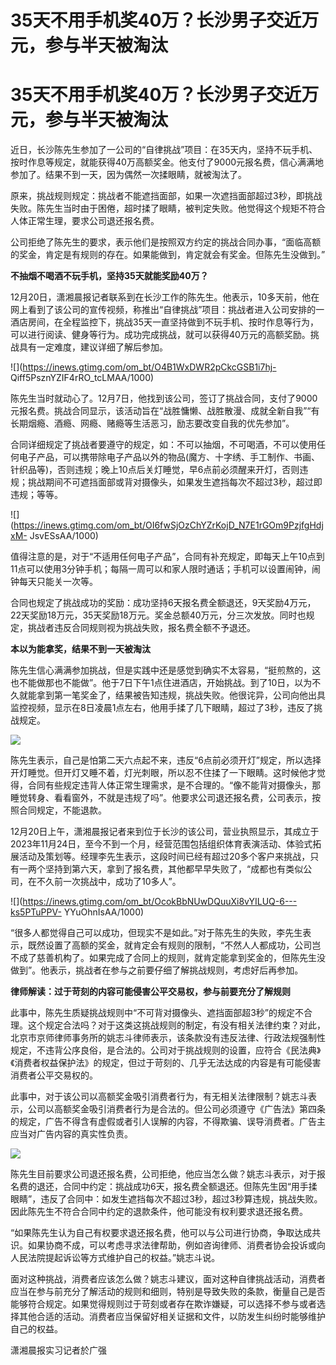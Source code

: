 # 35天不用手机奖40万？长沙男子交近万元，参与半天被淘汰

# 35天不用手机奖40万？长沙男子交近万元，参与半天被淘汰

近日，长沙陈先生参加了一公司的“自律挑战”项目：在35天内，坚持不玩手机、按时作息等规定，就能获得40万高额奖金。他支付了9000元报名费，信心满满地参加了。结果不到一天，因为偶然一次揉眼睛，就被淘汰了。

原来，挑战规则规定：挑战者不能遮挡面部，如果一次遮挡面部超过3秒，即挑战失败。陈先生当时由于困倦，超时揉了眼睛，被判定失败。他觉得这个规矩不符合人体正常生理，要求公司退还报名费。

公司拒绝了陈先生的要求，表示他们是按照双方约定的挑战合同办事，“面临高额的奖金，肯定是有规则的存在。如果能做到，肯定就会有奖金。但陈先生没做到。”

**不抽烟不喝酒不玩手机，坚持35天就能奖励40万？**

12月20日，潇湘晨报记者联系到在长沙工作的陈先生。他表示，10多天前，他在网上看到了该公司的宣传视频，称推出“自律挑战”项目：挑战者进入公司安排的一酒店房间，在全程监控下，挑战35天一直坚持做到不玩手机、按时作息等行为，可以进行阅读、健身等行为。成功完成挑战，就可以获得40万元的高额奖励。挑战具有一定难度，建议详细了解后参加。

![](https://inews.gtimg.com/om_bt/O4B1WxDWR2pCkcGSB1i7hj-
Qiff5PsznYZIF4rRO_tcLMAA/1000)

陈先生当时就动心了。12月7日，他找到该公司，签订了挑战合同，支付了9000元报名费。挑战合同显示，该活动旨在“战胜慵懒、战胜散漫、成就全新自我”“有长期烟瘾、酒瘾、网瘾、赌瘾等生活恶习，励志要改变自我的优先参加”。

合同详细规定了挑战者要遵守的规定，如：不可以抽烟，不可喝酒，不可以使用任何电子产品，可以携带除电子产品以外的物品(魔方、十字绣、手工制作、书画、针织品等)，否则违规；晚上10点后关灯睡觉，早6点前必须醒来开灯，否则违规；挑战期间不可遮挡面部或背对摄像头，如果发生遮挡每次不超过3秒，超过即违规；等等。

![](https://inews.gtimg.com/om_bt/OI6fwSjOzChYZrKojD_N7E1rGOm9PzjfgHdjxM-
JsvESsAA/1000)

值得注意的是，对于“不适用任何电子产品”，合同有补充规定，即每天上午10点到11点可以使用3分钟手机；每隔一周可以和家人限时通话；手机可以设置闹钟，闹钟每天只能关一次等。

合同也规定了挑战成功的奖励：成功坚持6天报名费全额退还，9天奖励4万元，22天奖励18万元，35天奖励18万元。奖金总额40万元，分三次发放。同时也规定，挑战者违反合同规则视为挑战失败，报名费全额不予退还。

**本以为能拿奖，结果不到一天被淘汰**

陈先生信心满满参加挑战，但是实践中还是感觉到确实不太容易，“挺煎熬的，这也不能做那也不能做”。他于7日下午1点住进酒店，开始挑战。到了10日，以为不久就能拿到第一笔奖金了，结果被告知违规，挑战失败。他很诧异，公司向他出具监控视频，显示在8日凌晨1点左右，他用手揉了几下眼睛，超过了3秒，违反了挑战规定。

![](https://inews.gtimg.com/om_bt/OmQaKvrSKYa4YgTCZNa8GUVVSoZmmRvboFH6xkY1qdW_IAA/1000)

陈先生表示，自己是怕第二天六点起不来，违反“6点前必须开灯”规定，所以选择开灯睡觉。但开灯又睡不着，灯光刺眼，所以忍不住揉了一下眼睛。这时候他才觉得，合同有些规定违背人体正常生理需求，是不合理的。“像不能背对摄像头，那睡觉转身、看看窗外，不就是违规了吗”。他要求公司退还报名费，公司表示，按照合同规定，不能退款。

12月20日上午，潇湘晨报记者来到位于长沙的该公司，营业执照显示，其成立于2023年11月24日，至今不到一个月，经营范围包括组织体育表演活动、体验式拓展活动及策划等。经理李先生表示，这段时间已经有超过20多个客户来挑战，只有一两个坚持到第六天，拿到了报名费，其他都早早失败了，“成都也有类似公司，在不久前一次挑战中，成功了10多人”。

![](https://inews.gtimg.com/om_bt/OcokBbNUwDQuuXi8vYILUQ-6---ks5PTuPPV-
YYuOhnIsAA/1000)

“很多人都觉得自己可以成功，但现实不是如此。”对于陈先生的失败，李先生表示，既然设置了高额的奖金，就肯定会有规则的限制，“不然人人都成功，公司岂不成了慈善机构了。如果完成了合同上的规则，就肯定能拿到奖金的，但陈先生没做到”。他表示，挑战者在参与之前要仔细了解挑战规则，考虑好后再参加。

**律师解读：过于苛刻的内容可能侵害公平交易权，参与前要充分了解规则**

此事中，陈先生质疑挑战规则中“不可背对摄像头、遮挡面部超3秒”的规定不合理。这个规定合法吗？对于这类这挑战规则的制定，有没有相关法律约束？对此，北京市京师律师事务所的姚志斗律师表示，该条款没有违反法律、行政法规强制性规定，不违背公序良俗，是合法的。公司对于挑战规则的设置，应符合《民法典》《消费者权益保护法》的规定，但过于苛刻的、几乎无法达成的内容是有可能侵害消费者公平交易权的。

此事中，对于该公司以高额奖金吸引消费者行为，有无相关法律限制？姚志斗表示，公司以高额奖金吸引消费者行为是合法的。但公司必须遵守《广告法》第四条的规定，广告不得含有虚假或者引人误解的内容，不得欺骗、误导消费者。广告主应当对广告内容的真实性负责。

![](https://inews.gtimg.com/om_bt/OSdQc2PKNV2GfIRR8pvGC0LONSxiyRjD7yIAeVKBIbBN8AA/1000)

陈先生目前要求公司退还报名费，公司拒绝，他应当怎么做？姚志斗表示，对于报名费的退还，合同中约定：挑战成功6天，报名费全额退还。但陈先生因“用手揉眼睛”，违反了合同中：如发生遮挡每次不超过3秒，超过3秒算违规，挑战失败。因此陈先生不符合合同中约定的退款条件，他可能没有权利要求退还报名费。

“如果陈先生认为自己有权要求退还报名费，他可以与公司进行协商，争取达成共识。如果协商不成，可以考虑寻求法律帮助，例如咨询律师、消费者协会投诉或向人民法院提起诉讼等方式维护自己的权益。”姚志斗说。

面对这种挑战，消费者应该怎么做？姚志斗建议，面对这种自律挑战活动，消费者应当在参与前充分了解活动的规则和细则，特别是导致失败的条款，衡量自己是否能够符合规定。如果觉得规则过于苛刻或者存在欺诈嫌疑，可以选择不参与或者选择其他合适的活动。消费者应当保留好相关证据和文件，以防发生纠纷时能够维护自己的权益。

潇湘晨报实习记者於广强

